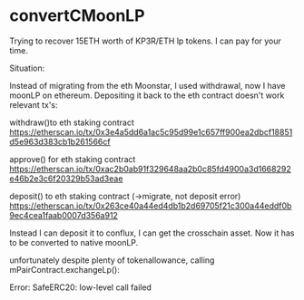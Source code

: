 # convertCMoonLP
Trying to recover 15ETH worth of KP3R/ETH lp tokens. I can pay for your time.


Situation:


Instead of migrating from the eth Moonstar, I used withdrawal, now I have moonLP on ethereum. 
Depositing it back to the eth contract doesn't work
relevant tx's:

withdraw()to eth staking contract
https://etherscan.io/tx/0x3e4a5dd6a1ac5c95d99e1c657ff900ea2dbcf18851d5e963d383cb1b261566cf

approve() for eth staking contract
https://etherscan.io/tx/0xac2b0ab91f329648aa2b0c85fd4900a3d1668292e46b2e3c6f20329b53ad3eae

deposit() to eth staking contract (->migrate, not deposit error)
https://etherscan.io/tx/0x263ce40a44ed4db1b2d69705f21c300a44eddf0b9ec4cea1faab0007d356a912 


Instead I can deposit it to conflux, I can get the crosschain asset. Now it has to be converted to native moonLP.

unfortunately despite plenty of tokenallowance, calling mPairContract.exchangeLp():


Error: SafeERC20: low-level call failed
